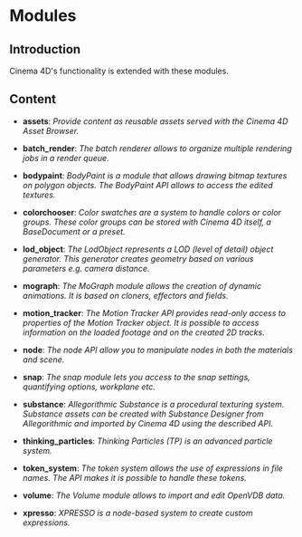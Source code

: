 # Modules

## Introduction

Cinema 4D's functionality is extended with these modules.

## Content

* **assets**: *Provide content as reusable assets served with the Cinema 4D Asset Browser.*

* **batch_render**: *The batch renderer allows to organize multiple rendering jobs in a render queue.*

* **bodypaint**: *BodyPaint is a module that allows drawing bitmap textures on polygon objects. The BodyPaint API allows to access the edited textures.*

<!---  * **character_animation**: *The character animation module provides advanced tools for creating and animating character rigs.* -->

* **colorchooser**: *Color swatches are a system to handle colors or color groups. These color groups can be stored with Cinema 4D itself, a BaseDocument or a preset.*

<!---  * **dynamics**: *The Dynamics module provides tools for soft and rigid body simulations.* -->

<!---  * **hair**: *The Hair module allows the creation of hair objects.* -->

* **lod_object**: *The LodObject represents a LOD (level of detail) object generator. This generator creates geometry based on various parameters e.g. camera distance.*

* **mograph**: *The MoGraph module allows the creation of dynamic animations. It is based on cloners, effectors and fields.*

* **motion_tracker**: *The Motion Tracker API provides read-only access to properties of the Motion Tracker object. It is possible to access information on the loaded footage and on the created 2D tracks.*

<!---  * **particles**: *The basic particle system provides a simple particle generator and basic effectors.* -->

* **node**: *The node API allow you to manipulate nodes in both the materials and scene.*

* **snap**: *The snap module lets you access to the snap settings, quantifying options, workplane etc.*

<!---  * **sculpting**: *The Sculpting module allows to edit high-poly meshes using special sculpting tools.* -->

* **substance**: *Allegorithmic Substance is a procedural texturing system. Substance assets can be created with Substance Designer from Allegorithmic and imported by Cinema 4D using the described API.*

<!---  * **team_render**: *Team Render allows to render a scene on multiple machines in the network.* -->

* **thinking_particles**: *Thinking Particles (TP) is an advanced particle system.*

* **token_system**: *The token system allows the use of expressions in file names. The API makes it is possible to handle these tokens.*

* **volume**: *The Volume module allows to import and edit OpenVDB data.*

* **xpresso**: *XPRESSO is a node-based system to create custom expressions.*
